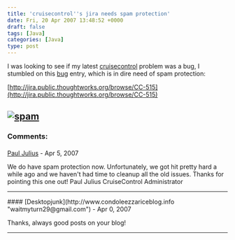 ```yaml
---
title: 'cruisecontrol''s jira needs spam protection'
date: Fri, 20 Apr 2007 13:48:52 +0000
draft: false
tags: [Java]
categories: [Java]
type: post
---
```


I was looking to see if my latest [cruisecontrol](http://cruisecontrol.sourceforge.net/) problem was a bug, I stumbled on this [bug](http://jira.public.thoughtworks.org/browse/CC-515) entry, which is in dire need of spam protection:

[http://jira.public.thoughtworks.org/browse/CC-515](http://jira.public.thoughtworks.org/browse/CC-515)

[![spam](http://zeusville.files.wordpress.com/2007/04/spam1.png)](http://zeusville.files.wordpress.com/2007/04/spam1.png "spam")
---
### Comments:
#### 
[Paul Julius](http://cruisecontrol.sf.net "paul@willowbark.com") - <time datetime="2007-04-20 21:43:25">Apr 5, 2007</time>

We do have spam protection now. Unfortunately, we got hit pretty hard a while ago and we haven't had time to cleanup all the old issues. Thanks for pointing this one out! Paul Julius CruiseControl Administrator
<hr />
#### 
[Desktopjunk](http://www.condoleezzariceblog.info "waitmyturn29@gmail.com") - <time datetime="2007-04-22 14:47:13">Apr 0, 2007</time>

Thanks, always good posts on your blog!
<hr />
